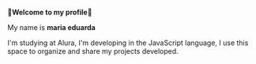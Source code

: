 💙**Welcome to my profile**💙

My name is **maria eduarda**

I'm studying at Alura,
I'm developing in the JavaScript language,
I use this space to organize and share my projects developed.
